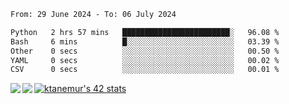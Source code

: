 <!--START_SECTION:waka-->

```txt
From: 29 June 2024 - To: 06 July 2024

Python   2 hrs 57 mins   ████████████████████████░   96.08 %
Bash     6 mins          █░░░░░░░░░░░░░░░░░░░░░░░░   03.39 %
Other    0 secs          ░░░░░░░░░░░░░░░░░░░░░░░░░   00.50 %
YAML     0 secs          ░░░░░░░░░░░░░░░░░░░░░░░░░   00.02 %
CSV      0 secs          ░░░░░░░░░░░░░░░░░░░░░░░░░   00.01 %
```

<!--END_SECTION:waka-->
<a href="https://github.com/anuraghazra/github-readme-stats">
  <img align="left" src="https://github-readme-stats.vercel.app/api?username=Tanesan&count_private=true&show_icons=true" />
<img align="left" src="https://github-readme-stats.vercel.app/api/top-langs/?username=Tanesan" />
</a>

[![ktanemur's 42 stats](https://badge42.vercel.app/api/v2/cl1wslf6s002109l771rng2w8/stats?cursusId=21&coalitionId=62)](https://github.com/JaeSeoKim/badge42)
